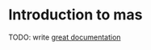 # Introduction to mas

TODO: write [great documentation](http://jacobian.org/writing/great-documentation/what-to-write/)
